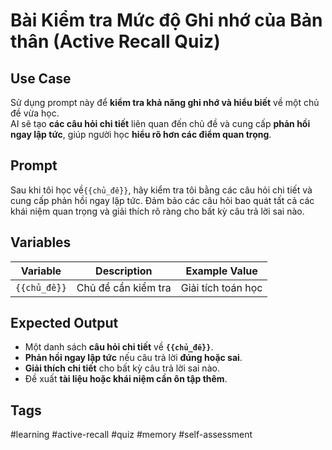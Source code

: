 # Bài Kiểm tra Mức độ Ghi nhớ của Bản thân (Active Recall Quiz)  

## **Use Case**  
Sử dụng prompt này để **kiểm tra khả năng ghi nhớ và hiểu biết** về một chủ đề vừa học.  
AI sẽ tạo **các câu hỏi chi tiết** liên quan đến chủ đề và cung cấp **phản hồi ngay lập tức**, giúp người học **hiểu rõ hơn các điểm quan trọng**.  

## **Prompt**  
Sau khi tôi học về`{{chủ_đề}}`, hãy kiểm tra tôi bằng các câu hỏi chi tiết và cung cấp phản hồi ngay lập tức.
Đảm bảo các câu hỏi bao quát tất cả các khái niệm quan trọng và giải thích rõ ràng cho bất kỳ câu trả lời sai nào.

## **Variables**  
| Variable | Description | Example Value |
|----------|------------|--------------|
| `{{chủ_đề}}` | Chủ đề cần kiểm tra | Giải tích toán học |

## **Expected Output**  
- Một danh sách **câu hỏi chi tiết** về **`{{chủ_đề}}`**.  
- **Phản hồi ngay lập tức** nếu câu trả lời **đúng hoặc sai**.  
- **Giải thích chi tiết** cho bất kỳ câu trả lời sai nào.  
- Đề xuất **tài liệu hoặc khái niệm cần ôn tập thêm**.  

## **Tags**  
#learning #active-recall #quiz #memory #self-assessment  

